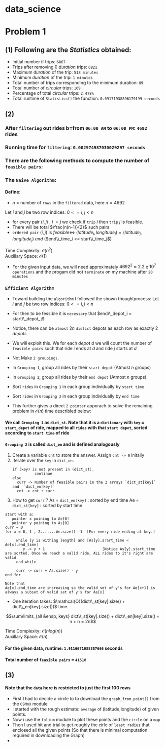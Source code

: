 # data_science

# Problem 1

## (1) Following are the $Statistics$ obtained:
* Initial number if trips: `6867`
* Trips after removing $0$ $duration$ trips: `6821`
* Maximum $duration$ of the trip: `518 minutes`   
* Minimum $duration$ of the trip: `1 minutes`  
* Total number of trips corresponding to the minimum duration: `89` 
* Total number of $circular$ trips: `169`
* Percentage of total $circular$ trips: `2.478%`   
* Total runtime of `Statistics()` the function: `0.09171938896179199 seconds`  


## (2) 

### After `filtering` out rides b=from `06:00 AM` to `06:00 PM`: `4692` rides 
### Running time for `filtering`: `0.002974987030029297 seconds`
### There are the following methods to compute the number of `feasible pairs`:

### The `Naive Algorithm`: 
#### Define: 
* $n$ = number of `rows` in the `filtered` data, here $n=4692$

Let $i$ and $j$ be two row indices: $0 <= i,j < n$ 
* for every pair $(i,j)$ , $i~=j$  we check if `trip` $i$ then `trip` $j$ is feasible. 
* There will be total $\frac{n(n-1)}{2}$ such pairs 
* `ordered pair` $(i,j)$ is $feasible \iff$ $(latitude_i,longitude_i) = (latitude_j,longitude_j)$ $and$ ($end\\_time_i <= start\\_time_j$) 

Time Complexity: $\mathcal{O}(n^2)$  
Auxillary Space: $\mathcal{O}(1)$

* For the given input data, we will need approximately $4692^2   \approx 2.2$ x $10^7$ `operations` and the progam did not `terminate` on my machine after `20 minutes` 

### `Efficient Algorithm`
* Toward building the `algorithm` I followed the shown thoughtprocess:
Let $i$ and $j$ be two row indices: $0 <= i,j < n$ 

* For then to be fessible it is `necessary` that $end\\_depot_i = start\\_depot_j$
* Notice, there can be `atmost` $2n$ `distict` depots as each row as exactly $2$ $depots$ 
* We will exploit this. We for each $depot$ $d$ we will count the number of `feasible pairs` such that ride $i$ ends at $d$ and ride $j$ starts at $d$
* Not Make `2 groupings`.
* In `Grouping 1`, group all rides by their `start depot` (Atmost $n$ groups)
* In `Grouping 2`, group all rides by their `end depot` (Atmost $n$ groups)
* Sort `rides` in `Grouping 1` in each group individually by `start time` 
* Sort `rides` in `Grouping 2` in each group individually by `end time` 
* This further gives a direct `2 pointer` apporach to solve the remaining problem in $\mathcal{O}(n)$ time describled below:

#### We call `Grouping 1` as `dict_st`. Note that it is a `dictionary` with `key` = `start_depot` of ride, mapped to all `rides` with that `start depot`, sorted according to `start time` of ride
#### `Grouping 2` is called `dict_en` and is defined analogously 

1) Create a variable `cnt` to store the answer. Assign `cnt -> 0` initally   
2) Iterate over the `key` in `dict_en`.    
      ```
      if (key) is not present in (dict_st), 
                continue
      else 
        curr -> Number of feasible pairs in the 2 arrays `dict_st[key]` and  `dict_en[key]`
        cnt -> cnt + curr 
      ```
3) How to get `curr` ? 
  As = `dict_en[key]` : sorted by end time 
  Ae = `dict_st[key]` : sorted by start time 
  ```
  start with a:
     pointer x poining to Ae[0]
     pointer y poining to As[0]
  curr = 0 
  for x = 0, 1 , 2.......Ae.size() -1  [For every ride ending at key.]
       
       while [y is withing length] and [As[y].srart_time < Ae[x].end_time]
          y -> y + 1                          [Notice As[y].start_time are sorted. Once we reach a valid ride, ALL rides to it's right are valid 
       end while 
       
       curr -> curr + As.size() - y
  end for 
  
  Note that 
  Ae[x].end_time are increasing so the valid set of y's for Ae[x+1] is always a subset of valid set of y's for Ae[x]
  ``` 
  * One iteration takes: $\mathcal{O}(dict\\_st[key].size() + dict\\_en[key].size())$  time. 
  
  $$\sum\limits_{all &ensp; keys} dict\\_st[key].size() + dict\\_en[key].size() = n + n = 2n$$
   
  
  



Time Complexity: $\mathcal{O}(nlog(n))$  
Auxillary Space: $\mathcal{O}(n)$

#### For the given data, runtime:  `1.9116671085357666` seconds
#### Total number of `feasible pairs` = `41518`



## (3)
#### Note that the `data` here is restricted to just the first 100 rows 
* First I had to decide a circle to to download the `graph_from_point()` from the `OSMnX` module
* I started with the rough estimate:  `average` of (latitude,longitude) of given points.
* Now i use the `folium` module to plot these points and the `circle` on a `map` 
* Then I used hit and trial to get roughly the cirle of `least radius` that enclosed all the given points (So that there is minimal computation required in downloading the Graph)
* 




